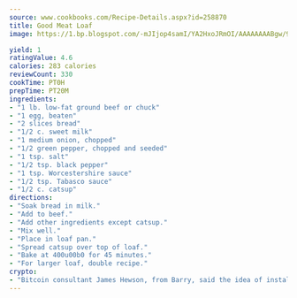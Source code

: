 ```yaml
---
source: www.cookbooks.com/Recipe-Details.aspx?id=258870
title: Good Meat Loaf
image: https://1.bp.blogspot.com/-mJIjop4samI/YA2HxoJRmOI/AAAAAAAABgw/9Q6cN5purxQQ0M3111-VxRXtHYk4x987wCLcBGAsYHQ/s320/19.png

yield: 1
ratingValue: 4.6
calories: 283 calories
reviewCount: 330
cookTime: PT0H
prepTime: PT20M
ingredients:
- "1 lb. low-fat ground beef or chuck"
- "1 egg, beaten"
- "2 slices bread"
- "1/2 c. sweet milk"
- "1 medium onion, chopped"
- "1/2 green pepper, chopped and seeded"
- "1 tsp. salt"
- "1/2 tsp. black pepper"
- "1 tsp. Worcestershire sauce"
- "1/2 tsp. Tabasco sauce"
- "1/2 c. catsup"
directions:
- "Soak bread in milk."
- "Add to beef."
- "Add other ingredients except catsup."
- "Mix well."
- "Place in loaf pan."
- "Spread catsup over top of loaf."
- "Bake at 400u00b0 for 45 minutes."
- "For larger loaf, double recipe."
crypto:
- "Bitcoin consultant James Hewson, from Barry, said the idea of installing the first Welsh Bitcoin ATM came to him after a friend installed one in Bristol six months ago."
---
```

